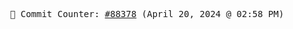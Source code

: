 <p align="center">
    <samp>
        📮 Commit Counter: <a href="https://github.com/Javascript-void0/Javascript-void0/commits/main">#88378</a> (April 20, 2024 @ 02:58 PM)
    </samp>
</p>